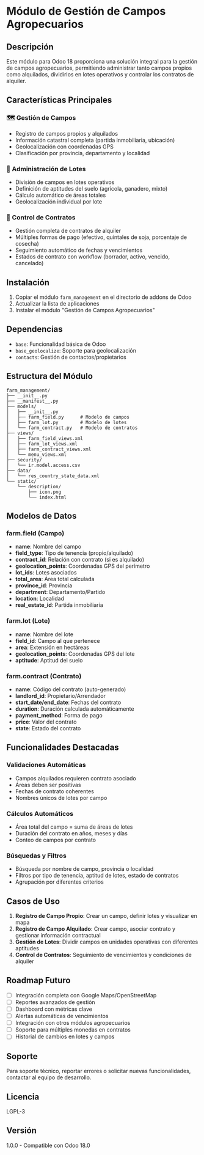 # Módulo de Gestión de Campos Agropecuarios

## Descripción

Este módulo para Odoo 18 proporciona una solución integral para la gestión de campos agropecuarios, permitiendo administrar tanto campos propios como alquilados, dividirlos en lotes operativos y controlar los contratos de alquiler.

## Características Principales

### 🗺️ Gestión de Campos
- Registro de campos propios y alquilados
- Información catastral completa (partida inmobiliaria, ubicación)
- Geolocalización con coordenadas GPS
- Clasificación por provincia, departamento y localidad

### 📐 Administración de Lotes
- División de campos en lotes operativos
- Definición de aptitudes del suelo (agrícola, ganadero, mixto)
- Cálculo automático de áreas totales
- Geolocalización individual por lote

### 📄 Control de Contratos
- Gestión completa de contratos de alquiler
- Múltiples formas de pago (efectivo, quintales de soja, porcentaje de cosecha)
- Seguimiento automático de fechas y vencimientos
- Estados de contrato con workflow (borrador, activo, vencido, cancelado)

## Instalación

1. Copiar el módulo `farm_management` en el directorio de addons de Odoo
2. Actualizar la lista de aplicaciones
3. Instalar el módulo "Gestión de Campos Agropecuarios"

## Dependencias

- `base`: Funcionalidad básica de Odoo
- `base_geolocalize`: Soporte para geolocalización
- `contacts`: Gestión de contactos/propietarios

## Estructura del Módulo

```
farm_management/
├── __init__.py
├── __manifest__.py
├── models/
│   ├── __init__.py
│   ├── farm_field.py      # Modelo de campos
│   ├── farm_lot.py        # Modelo de lotes
│   └── farm_contract.py   # Modelo de contratos
├── views/
│   ├── farm_field_views.xml
│   ├── farm_lot_views.xml
│   ├── farm_contract_views.xml
│   └── menu_views.xml
├── security/
│   └── ir.model.access.csv
├── data/
│   └── res_country_state_data.xml
└── static/
    └── description/
        ├── icon.png
        └── index.html
```

## Modelos de Datos

### farm.field (Campo)
- **name**: Nombre del campo
- **field_type**: Tipo de tenencia (propio/alquilado)
- **contract_id**: Relación con contrato (si es alquilado)
- **geolocation_points**: Coordenadas GPS del perímetro
- **lot_ids**: Lotes asociados
- **total_area**: Área total calculada
- **province_id**: Provincia
- **department**: Departamento/Partido
- **location**: Localidad
- **real_estate_id**: Partida inmobiliaria

### farm.lot (Lote)
- **name**: Nombre del lote
- **field_id**: Campo al que pertenece
- **area**: Extensión en hectáreas
- **geolocation_points**: Coordenadas GPS del lote
- **aptitude**: Aptitud del suelo

### farm.contract (Contrato)
- **name**: Código del contrato (auto-generado)
- **landlord_id**: Propietario/Arrendador
- **start_date/end_date**: Fechas del contrato
- **duration**: Duración calculada automáticamente
- **payment_method**: Forma de pago
- **price**: Valor del contrato
- **state**: Estado del contrato

## Funcionalidades Destacadas

### Validaciones Automáticas
- Campos alquilados requieren contrato asociado
- Áreas deben ser positivas
- Fechas de contrato coherentes
- Nombres únicos de lotes por campo

### Cálculos Automáticos
- Área total del campo = suma de áreas de lotes
- Duración del contrato en años, meses y días
- Conteo de campos por contrato

### Búsquedas y Filtros
- Búsqueda por nombre de campo, provincia o localidad
- Filtros por tipo de tenencia, aptitud de lotes, estado de contratos
- Agrupación por diferentes criterios

## Casos de Uso

1. **Registro de Campo Propio**: Crear un campo, definir lotes y visualizar en mapa
2. **Registro de Campo Alquilado**: Crear campo, asociar contrato y gestionar información contractual
3. **Gestión de Lotes**: Dividir campos en unidades operativas con diferentes aptitudes
4. **Control de Contratos**: Seguimiento de vencimientos y condiciones de alquiler

## Roadmap Futuro

- [ ] Integración completa con Google Maps/OpenStreetMap
- [ ] Reportes avanzados de gestión
- [ ] Dashboard con métricas clave
- [ ] Alertas automáticas de vencimientos
- [ ] Integración con otros módulos agropecuarios
- [ ] Soporte para múltiples monedas en contratos
- [ ] Historial de cambios en lotes y campos

## Soporte

Para soporte técnico, reportar errores o solicitar nuevas funcionalidades, contactar al equipo de desarrollo.

## Licencia

LGPL-3

## Versión

1.0.0 - Compatible con Odoo 18.0